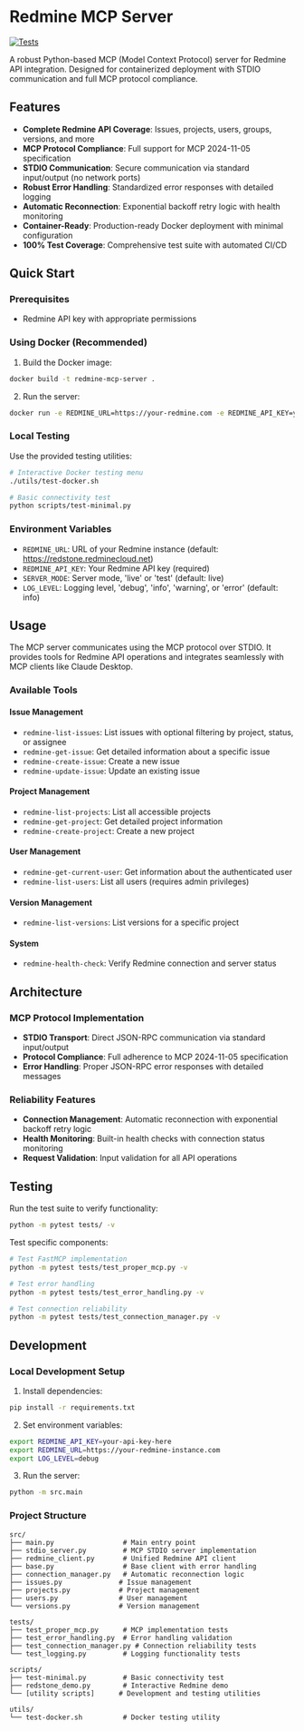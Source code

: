 # Redmine MCP Server

[![Tests](https://img.shields.io/github/actions/workflow/status/zacharyelston/rrmcpy/build-and-test.yml?branch=main&label=tests&style=for-the-badge)](https://github.com/zacharyelston/rrmcpy/actions)

A robust Python-based MCP (Model Context Protocol) server for Redmine API integration. Designed for containerized deployment with STDIO communication and full MCP protocol compliance.

## Features

- **Complete Redmine API Coverage**: Issues, projects, users, groups, versions, and more
- **MCP Protocol Compliance**: Full support for MCP 2024-11-05 specification
- **STDIO Communication**: Secure communication via standard input/output (no network ports)
- **Robust Error Handling**: Standardized error responses with detailed logging
- **Automatic Reconnection**: Exponential backoff retry logic with health monitoring
- **Container-Ready**: Production-ready Docker deployment with minimal configuration
- **100% Test Coverage**: Comprehensive test suite with automated CI/CD

## Quick Start

### Prerequisites

- Redmine API key with appropriate permissions

### Using Docker (Recommended)

1. Build the Docker image:
```bash
docker build -t redmine-mcp-server .
```

2. Run the server:
```bash
docker run -e REDMINE_URL=https://your-redmine.com -e REDMINE_API_KEY=your-api-key redmine-mcp-server
```

### Local Testing

Use the provided testing utilities:
```bash
# Interactive Docker testing menu
./utils/test-docker.sh

# Basic connectivity test
python scripts/test-minimal.py
```

### Environment Variables

- `REDMINE_URL`: URL of your Redmine instance (default: https://redstone.redminecloud.net)
- `REDMINE_API_KEY`: Your Redmine API key (required)
- `SERVER_MODE`: Server mode, 'live' or 'test' (default: live)
- `LOG_LEVEL`: Logging level, 'debug', 'info', 'warning', or 'error' (default: info)

## Usage

The MCP server communicates using the MCP protocol over STDIO. It provides tools for Redmine API operations and integrates seamlessly with MCP clients like Claude Desktop.

### Available Tools

#### Issue Management
- `redmine-list-issues`: List issues with optional filtering by project, status, or assignee
- `redmine-get-issue`: Get detailed information about a specific issue
- `redmine-create-issue`: Create a new issue
- `redmine-update-issue`: Update an existing issue

#### Project Management
- `redmine-list-projects`: List all accessible projects
- `redmine-get-project`: Get detailed project information
- `redmine-create-project`: Create a new project

#### User Management
- `redmine-get-current-user`: Get information about the authenticated user
- `redmine-list-users`: List all users (requires admin privileges)

#### Version Management
- `redmine-list-versions`: List versions for a specific project

#### System
- `redmine-health-check`: Verify Redmine connection and server status

## Architecture

### MCP Protocol Implementation
- **STDIO Transport**: Direct JSON-RPC communication via standard input/output
- **Protocol Compliance**: Full adherence to MCP 2024-11-05 specification
- **Error Handling**: Proper JSON-RPC error responses with detailed messages

### Reliability Features
- **Connection Management**: Automatic reconnection with exponential backoff retry logic
- **Health Monitoring**: Built-in health checks with connection status monitoring
- **Request Validation**: Input validation for all API operations

## Testing

Run the test suite to verify functionality:

```bash
python -m pytest tests/ -v
```

Test specific components:
```bash
# Test FastMCP implementation
python -m pytest tests/test_proper_mcp.py -v

# Test error handling
python -m pytest tests/test_error_handling.py -v

# Test connection reliability
python -m pytest tests/test_connection_manager.py -v
```

## Development

### Local Development Setup

1. Install dependencies:
```bash
pip install -r requirements.txt
```

2. Set environment variables:
```bash
export REDMINE_API_KEY=your-api-key-here
export REDMINE_URL=https://your-redmine-instance.com
export LOG_LEVEL=debug
```

3. Run the server:
```bash
python -m src.main
```

### Project Structure
```
src/
├── main.py                 # Main entry point
├── stdio_server.py         # MCP STDIO server implementation  
├── redmine_client.py       # Unified Redmine API client
├── base.py                 # Base client with error handling
├── connection_manager.py   # Automatic reconnection logic
├── issues.py              # Issue management
├── projects.py            # Project management
├── users.py               # User management
└── versions.py            # Version management

tests/
├── test_proper_mcp.py      # MCP implementation tests
├── test_error_handling.py  # Error handling validation
├── test_connection_manager.py # Connection reliability tests
└── test_logging.py         # Logging functionality tests

scripts/
├── test-minimal.py         # Basic connectivity test
├── redstone_demo.py        # Interactive Redmine demo
└── [utility scripts]      # Development and testing utilities

utils/
└── test-docker.sh          # Docker testing utility
```